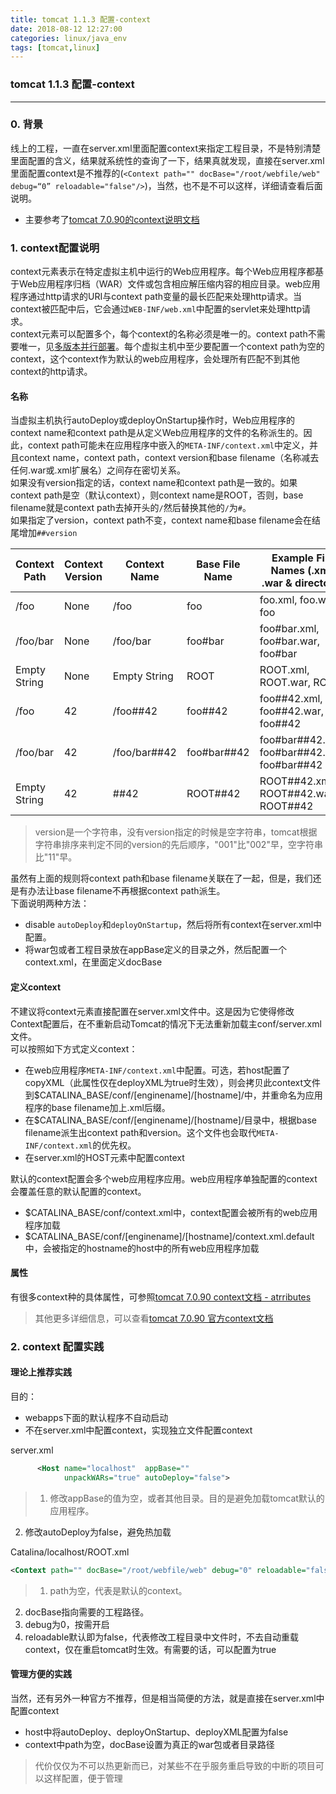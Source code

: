 ```yaml
---
title: tomcat 1.1.3 配置-context
date: 2018-08-12 12:27:00
categories: linux/java_env
tags: [tomcat,linux]
---
```

### tomcat 1.1.3 配置-context

---

### 0. 背景
线上的工程，一直在server.xml里面配置context来指定工程目录，不是特别清楚里面配置的含义，结果就系统性的查询了一下，结果真就发现，直接在server.xml里面配置context是不推荐的(`<Context path="" docBase="/root/webfile/web" debug=“0” reloadable="false"/>`)，当然，也不是不可以这样，详细请查看后面说明。  
- 主要参考了[tomcat 7.0.90的context说明文档](https://tomcat.apache.org/tomcat-7.0-doc/config/context.html)

### 1. context配置说明
context元素表示在特定虚拟主机中运行的Web应用程序。每个Web应用程序都基于Web应用程序归档（WAR）文件或包含相应解压缩内容的相应目录。web应用程序通过http请求的URI与context path变量的最长匹配来处理http请求。当context被匹配中后，它会通过`WEB-INF/web.xml`中配置的servlet来处理http请求。  
context元素可以配置多个，每个context的名称必须是唯一的。context path不需要唯一，见[多版本并行部署](https://tomcat.apache.org/tomcat-7.0-doc/config/context.html#Parallel_deployment)。每个虚拟主机中至少要配置一个context path为空的context，这个context作为默认的web应用程序，会处理所有匹配不到其他context的http请求。

#### 名称
当虚拟主机执行autoDeploy或deployOnStartup操作时，Web应用程序的context name和context path是从定义Web应用程序的文件的名称派生的。因此，context path可能未在应用程序中嵌入的`META-INF/context.xml`中定义，并且context name，context path，context version和base filename（名称减去任何.war或.xml扩展名）之间存在密切关系。  
如果没有version指定的话，context name和context path是一致的。如果context path是空（默认context），则context name是ROOT，否则，base filename就是context path去掉开头的`/`然后替换其他的`/`为`#`。  
如果指定了version，context path不变，context name和base filename会在结尾增加`##version`

Context Path|Context Version|Context Name|Base File Name|Example File Names (.xml, .war & directory)
---|---|---|---|---
/foo|None|/foo|foo|foo.xml, foo.war, foo
/foo/bar|None|/foo/bar|foo#bar|foo#bar.xml, foo#bar.war, foo#bar
Empty String|None|Empty String|ROOT|ROOT.xml, ROOT.war, ROOT
/foo|42|/foo##42|foo##42|foo##42.xml, foo##42.war, foo##42
/foo/bar|42|/foo/bar##42|foo#bar##42|foo#bar##42.xml, foo#bar##42.war, foo#bar##42
Empty String|42|##42|ROOT##42|ROOT##42.xml, ROOT##42.war, ROOT##42

> version是一个字符串，没有version指定的时候是空字符串，tomcat根据字符串排序来判定不同的version的先后顺序，"001"比"002"早，空字符串比"11"早。

虽然有上面的规则将context path和base filename关联在了一起，但是，我们还是有办法让base filename不再根据context path派生。  
下面说明两种方法：
- disable `autoDeploy`和`deployOnStartup`，然后将所有context在server.xml中配置。
- 将war包或者工程目录放在appBase定义的目录之外，然后配置一个context.xml，在里面定义docBase

#### 定义context
不建议将context元素直接配置在server.xml文件中。这是因为它使得修改Context配置后，在不重新启动Tomcat的情况下无法重新加载主conf/server.xml文件。  
可以按照如下方式定义context：
- 在web应用程序`META-INF/context.xml`中配置。可选，若host配置了copyXML（此属性仅在deployXML为true时生效），则会拷贝此context文件到$CATALINA_BASE/conf/[enginename]/[hostname]/中，并重命名为应用程序的base filename加上.xml后缀。
- 在$CATALINA_BASE/conf/[enginename]/[hostname]/目录中，根据base filename派生出context path和version。这个文件也会取代`META-INF/context.xml`的优先权。
- 在server.xml的HOST元素中配置context

默认的context配置会多个web应用程序应用。web应用程序单独配置的context会覆盖任意的默认配置的context。
- $CATALINA_BASE/conf/context.xml中，context配置会被所有的web应用程序加载
- $CATALINA_BASE/conf/[enginename]/[hostname]/context.xml.default中，会被指定的hostname的host中的所有web应用程序加载

#### 属性
有很多context种的具体属性，可参照[tomcat 7.0.90 context文档 - atrributes](https://tomcat.apache.org/tomcat-7.0-doc/config/context.html#Attributes)

> 其他更多详细信息，可以查看[tomcat 7.0.90 官方context文档](https://tomcat.apache.org/tomcat-7.0-doc/config/context.html)

### 2. context 配置实践
#### 理论上推荐实践
目的：
- webapps下面的默认程序不自动启动
- 不在server.xml中配置context，实现独立文件配置context

server.xml
``` xml
      <Host name="localhost"  appBase=""
            unpackWARs="true" autoDeploy="false">
```
> 1. 修改appBase的值为空，或者其他目录。目的是避免加载tomcat默认的应用程序。
2. 修改autoDeploy为false，避免热加载

Catalina/localhost/ROOT.xml
``` xml
<Context path="" docBase="/root/webfile/web" debug="0" reloadable="false"/>
```
> 1. path为空，代表是默认的context。
2. docBase指向需要的工程路径。
3. debug为0，按需开启
4. reloadable默认即为false，代表修改工程目录中文件时，不去自动重载context，仅在重启tomcat时生效。有需要的话，可以配置为true

#### 管理方便的实践
当然，还有另外一种官方不推荐，但是相当简便的方法，就是直接在server.xml中配置context
- host中将autoDeploy、deployOnStartup、deployXML配置为false
- context中path为空，docBase设置为真正的war包或者目录路径
> 代价仅仅为不可以热更新而已，对某些不在乎服务重启导致的中断的项目可以这样配置，便于管理